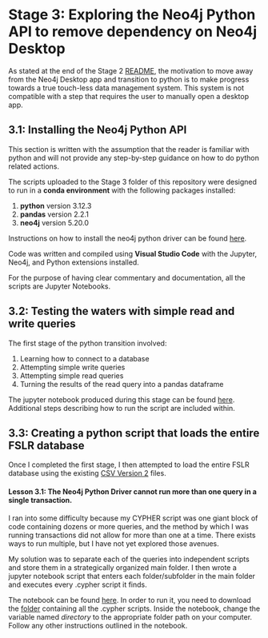 # Stage 3: Exploring the Neo4j Python API to remove dependency on Neo4j Desktop

As stated at the end of the Stage 2 [README](https://github.com/lteresah/AMLS-GraphDatabase/blob/main/Stage2/README.md), the motivation to move away from the Neo4j Desktop app and transition to python is to make progress towards a true touch-less data management system. This system is not compatible with a step that requires the user to manually open a desktop app.

## 3.1: Installing the Neo4j Python API

This section is written with the assumption that the reader is familiar with python and will not provide any step-by-step guidance on how to do python related actions.

The scripts uploaded to the Stage 3 folder of this repository were designed to run in a **conda environment** with the following packages installed:
1. **python** version 3.12.3
2. **pandas** version 2.2.1
3. **neo4j** version 5.20.0

Instructions on how to install the neo4j python driver can be found [here](https://neo4j.com/docs/python-manual/current/install/).

Code was written and compiled using **Visual Studio Code** with the Jupyter, Neo4j, and Python extensions installed.

For the purpose of having clear commentary and documentation, all the scripts are Jupyter Notebooks.

## 3.2: Testing the waters with simple read and write queries

The first stage of the python transition involved:
1. Learning how to connect to a database
2. Attempting simple write queries
3. Attempting simple read queries
4. Turning the results of the read query into a pandas dataframe

The jupyter notebook produced during this stage can be found [here](https://github.com/lteresah/AMLS-GraphDatabase/blob/main/Stage3/neo4jPythonAPI_Simple.ipynb). Additional steps describing how to run the script are included within.

## 3.3: Creating a python script that loads the entire FSLR database

Once I completed the first stage, I then attempted to load the entire FSLR database using the existing [CSV Version 2](https://github.com/lteresah/AMLS-GraphDatabase/tree/main/Stage2/CSVs_Version2) files.

#### Lesson 3.1: The Neo4j Python Driver cannot run more than one query in a single transaction.

I ran into some difficulty because my CYPHER script was one giant block of code containing dozens or more queries, and the method by which I was running transactions did not allow for more than one at a time. There exists ways to run multiple, but I have not yet explored those avenues.

My solution was to separate each of the queries into independent scripts and store them in a strategically organized main folder. I then wrote a jupyter notebook script that enters each folder/subfolder in the main folder and executes every .cypher script it finds.

The notebook can be found [here](https://github.com/lteresah/AMLS-GraphDatabase/blob/main/Stage3/neo4jPythonAPI_FixedCSV_GH.ipynb). In order to run it, you need to download the [folder](https://github.com/lteresah/AMLS-GraphDatabase/blob/main/Stage3/FSLR_Model.zip) containing all the .cypher scripts.  Inside the notebook, change the variable named _directory_ to the appropriate folder path on your computer. Follow any other instructions outlined in the notebook.
